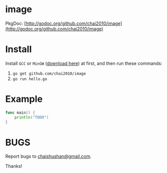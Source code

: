 image
=====

PkgDoc: [http://godoc.org/github.com/chai2010/image](http://godoc.org/github.com/chai2010/image)

Install
=======

Install `GCC` or `MinGW` ([download here](http://tdm-gcc.tdragon.net/download)) at first,
and then run these commands:

1. `go get github.com/chai2010/image`
2. `go run hello.go`

Example
=======

```Go
func main() {
	println("TODO")
}
```

BUGS
====

Report bugs to <chaishushan@gmail.com>.

Thanks!
